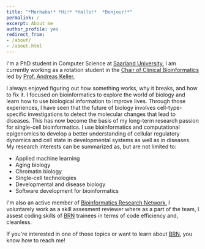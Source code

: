 ```yaml
---
title: "*Merhaba!* *Hi!* *Hallo!*  *Bonjour!*"
permalink: /
excerpt: About me
author_profile: yes
redirect_from:
- /about/
- /about.html
---
```


I'm a PhD student in Computer Science at [Saarland University.](https://www.uni-saarland.de/en/department/department-of-computer-science.html) I am currently working as a rotation student in the [Chair of Clinical Bioinformatics](https://www.ccb.uni-saarland.de/) led by [Prof. Andreas Keller.](https://www.ccb.uni-saarland.de/people/prof-dr-andreas-keller/)


I always enjoyed figuring out how something works, why it breaks, and how to fix it. I focused on bioinformatics to explore the world of biology and learn how to use biological information to improve lives. Through those experiences, I have seen that the future of biology involves cell-type-specific investigations to detect the molecular changes that lead to diseases. This has now become the basis of my long-term research passion for single-cell bioinformatics. I use bioinformatics and computational epigenomics to develop a better understanding of cellular regulatory dynamics and cell state in developmental systems as well as in diseases. My research interests can be summarized as, but are not limited to:

*  Applied machine learning 
*  Aging biology 
*  Chromatin biology 
*  Single-cell technologies
*  Developmental and disease biology
*  Software development for bioinformatics


I'm also an active member of [Bioinformatics Research Network.](https://www.bio-net.dev/) I voluntarely work as a skill assesment reviewer where as a part of the team, I assest coding skills of [BRN](https://www.bio-net.dev/) trainees in terms of code efficiency and, cleanless.

If you're interested in one of those topics or want to learn about [BRN](https://www.bio-net.dev/), you know how to reach me!
